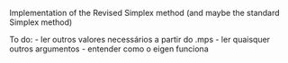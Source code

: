 Implementation of the Revised Simplex method (and maybe the standard Simplex method)

To do:
    - ler outros valores necessários a partir do .mps
    - ler quaisquer outros argumentos
    - entender como o eigen funciona
